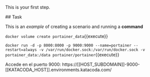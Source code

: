 This is your first step.

## Task

This is an _example_ of creating a scenario and running a **command**

`docker volume create portainer_data`{{execute}}

`docker run -d -p 8000:8000 -p 9000:9000 --name=portainer --restart=always -v /var/run/docker.sock:/var/run/docker.sock -v portainer_data:/data portainer/portainer`{{execute}}

Accede en el puerto 9000: https://[[HOST_SUBDOMAIN]]-9000-[[KATACODA_HOST]].environments.katacoda.com/
